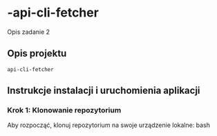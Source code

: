 # -api-cli-fetcher
Opis zadanie 2
## Opis projektu
`api-cli-fetcher` 
## Instrukcje instalacji i uruchomienia aplikacji

### Krok 1: Klonowanie repozytorium

Aby rozpocząć, klonuj repozytorium na swoje urządzenie lokalne:
bash
